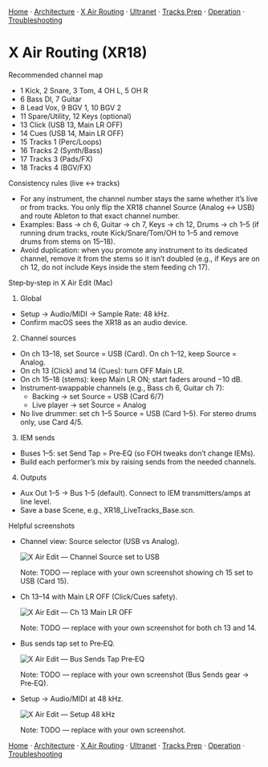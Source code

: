 [Home](../README.md) · [Architecture](architecture.md) · [X Air Routing](xair-routing.md) · [Ultranet](ultranet-routing.md) · [Tracks Prep](tracks-prep.md) · [Operation](operation.md) · [Troubleshooting](troubleshooting.md)

# X Air Routing (XR18)

Recommended channel map
- 1 Kick, 2 Snare, 3 Tom, 4 OH L, 5 OH R
- 6 Bass DI, 7 Guitar
- 8 Lead Vox, 9 BGV 1, 10 BGV 2
- 11 Spare/Utility, 12 Keys (optional)
- 13 Click (USB 13, Main LR OFF)
- 14 Cues (USB 14, Main LR OFF)
- 15 Tracks 1 (Perc/Loops)
- 16 Tracks 2 (Synth/Bass)
- 17 Tracks 3 (Pads/FX)
- 18 Tracks 4 (BGV/FX)

Consistency rules (live ↔ tracks)
- For any instrument, the channel number stays the same whether it’s live or from tracks. You only flip the XR18 channel Source (Analog ↔ USB) and route Ableton to that exact channel number.
- Examples: Bass → ch 6, Guitar → ch 7, Keys → ch 12, Drums → ch 1–5 (if running drum tracks, route Kick/Snare/Tom/OH to 1–5 and remove drums from stems on 15–18).
- Avoid duplication: when you promote any instrument to its dedicated channel, remove it from the stems so it isn’t doubled (e.g., if Keys are on ch 12, do not include Keys inside the stem feeding ch 17).

Step‑by‑step in X Air Edit (Mac)
1) Global
- Setup → Audio/MIDI → Sample Rate: 48 kHz.
- Confirm macOS sees the XR18 as an audio device.

2) Channel sources
- On ch 13–18, set Source = USB (Card). On ch 1–12, keep Source = Analog.
- On ch 13 (Click) and 14 (Cues): turn OFF Main LR.
- On ch 15–18 (stems): keep Main LR ON; start faders around −10 dB.
- Instrument‑swappable channels (e.g., Bass ch 6, Guitar ch 7):
  - Backing → set Source = USB (Card 6/7)
  - Live player → set Source = Analog
- No live drummer: set ch 1–5 Source = USB (Card 1–5). For stereo drums only, use Card 4/5.

3) IEM sends
- Buses 1–5: set Send Tap = Pre‑EQ (so FOH tweaks don’t change IEMs).
- Build each performer’s mix by raising sends from the needed channels.

4) Outputs
- Aux Out 1–5 → Bus 1–5 (default). Connect to IEM transmitters/amps at line level.
- Save a base Scene, e.g., XR18_LiveTracks_Base.scn.

Helpful screenshots
- Channel view: Source selector (USB vs Analog).

  ![X Air Edit — Channel Source set to USB](../Assets/img/screenshots/xair-channel-15-usb.png)

  Note: TODO — replace with your own screenshot showing ch 15 set to USB (Card 15).

- Ch 13–14 with Main LR OFF (Click/Cues safety).

  ![X Air Edit — Ch 13 Main LR OFF](../Assets/img/screenshots/xair-channel-13-mainlr-off.png)

  Note: TODO — replace with your own screenshot for both ch 13 and 14.

- Bus sends tap set to Pre‑EQ.

  ![X Air Edit — Bus Sends Tap Pre‑EQ](../Assets/img/screenshots/xair-buses-pre-eq-tap.png)

  Note: TODO — replace with your own screenshot (Bus Sends gear → Pre‑EQ).

- Setup → Audio/MIDI at 48 kHz.

  ![X Air Edit — Setup 48 kHz](../Assets/img/screenshots/xair-setup-audio-48k.png)

  Note: TODO — replace with your own screenshot.

[Home](../README.md) · [Architecture](architecture.md) · [X Air Routing](xair-routing.md) · [Ultranet](ultranet-routing.md) · [Tracks Prep](tracks-prep.md) · [Operation](operation.md) · [Troubleshooting](troubleshooting.md)
